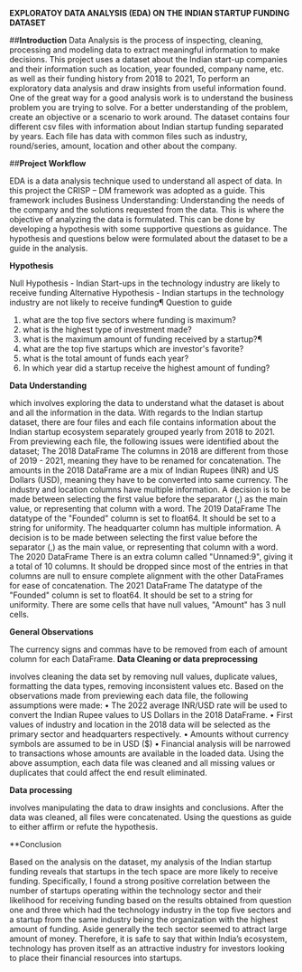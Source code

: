 **EXPLORATOY DATA ANALYSIS (EDA) ON THE INDIAN STARTUP FUNDING DATASET**

##**Introduction**
Data Analysis is the process of inspecting, cleaning, processing and modeling data to extract meaningful information to make decisions. This project uses a dataset about the Indian start-up companies and their information such as location, year founded, company name, etc. as well as their funding history from 2018 to 2021, To perform an exploratory data analysis and draw insights from useful information found. One of the great way for a good analysis work is to understand the business problem you are trying to solve. For a better understanding of the problem, create an objective or a scenario to work around. The dataset contains four different csv files with information about Indian startup funding separated by years. Each file has data with common files such as industry, round/series, amount, location and other about the company.

##**Project Workflow**

EDA is a data analysis technique used to understand all aspect of data. In this project the CRISP – DM framework was adopted as a guide. This framework includes
Business Understanding: Understanding the needs of the company and the solutions requested from the data. This is where the objective of analyzing the data is formulated. This can be done by developing a hypothesis with some supportive questions as guidance. The hypothesis and questions below were formulated about the dataset to be a guide in the analysis.

**Hypothesis**

 Null Hypothesis - Indian Start-ups in the technology industry are likely to receive funding
Alternative Hypothesis - Indian startups in the technology industry are not likely to receive funding¶
Question to guide

1. what are the top five sectors where funding is maximum?
2. what is the highest type of investment made?
3. what is the maximum amount of funding received by a startup?¶
4. what are the top five startups which are investor's favorite?
5. what is the total amount of funds each year?
6. In which year did a startup receive the highest amount of funding?

**Data Understanding**


which involves exploring the data to understand what the dataset is about and all the information in the data. With regards to the Indian startup dataset, there are four files and each file contains information about the Indian startup ecosystem separately grouped yearly from 2018 to 2021. From previewing each file, the following issues were identified about the dataset;
The 2018 DataFrame
The columns in 2018 are different from those of 2019 - 2021, meaning they have to be renamed for concatenation. The amounts in the 2018 DataFrame are a mix of Indian Rupees (INR) and US Dollars (USD), meaning they have to be converted into same currency. The industry and location columns have multiple information. A decision is to be made between selecting the first value before the separator (,) as the main value, or representing that column with a word.
The 2019 DataFrame
The datatype of the "Founded" column is set to float64. It should be set to a string for uniformity. The headquarter column has multiple information. A decision is to be made between selecting the first value before the separator (,) as the main value, or representing that column with a word.
The 2020 DataFrame
There is an extra column called "Unnamed:9", giving it a total of 10 columns. It should be dropped since most of the entries in that columns are null to ensure complete alignment with the other DataFrames for ease of concatenation.
The 2021 DataFrame
The datatype of the "Founded" column is set to float64. It should be set to a string for uniformity. There are some cells that have null values, "Amount" has 3 null cells.

**General Observations**

The currency signs and commas have to be removed from each of amount column for each DataFrame. 
**Data Cleaning or data preprocessing**

involves cleaning the data set by removing null values, duplicate values, formatting the data types, removing inconsistent values etc. Based on the observations made from previewing each data file, the following assumptions were made:
•	The 2022 average INR/USD rate will be used to convert the Indian Rupee values to US Dollars in the 2018 DataFrame.
•	First values of industry and location in the 2018 data will be selected as the primary sector and headquarters respectively.
•	Amounts without currency symbols are assumed to be in USD ($)
•	Financial analysis will be narrowed to transactions whose amounts are available in the loaded data.
Using the above assumption, each data file was cleaned and all missing values or duplicates that could affect the end result eliminated.


**Data processing**

involves manipulating the data to draw insights and conclusions. After the data was cleaned, all files were concatenated. Using the questions as guide to either affirm or refute the hypothesis.

**Conclusion

Based on the analysis on the dataset, my analysis of the Indian startup funding reveals that startups in the tech space are more likely to receive funding. Specifically, I found a strong positive correlation between the number of startups operating within the technology sector and their likelihood for receiving funding based on the results obtained from question one and three which had the technology industry in the top five sectors and a startup from the same industry being the organization with the highest amount of funding. Aside generally the tech sector seemed to attract large amount of money. Therefore, it is safe to say that within India’s ecosystem, technology has proven itself as an attractive industry for investors looking to place their financial resources into startups.

